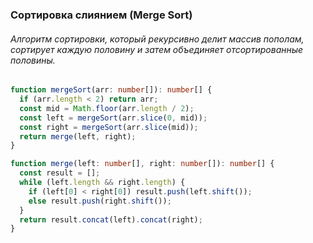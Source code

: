 ### Сортировка слиянием (Merge Sort)

###### Алгоритм сортировки, который рекурсивно делит массив пополам, сортирует каждую половину и затем объединяет отсортированные половины.

```ts
function mergeSort(arr: number[]): number[] {
  if (arr.length < 2) return arr;
  const mid = Math.floor(arr.length / 2);
  const left = mergeSort(arr.slice(0, mid));
  const right = mergeSort(arr.slice(mid));
  return merge(left, right);
}

function merge(left: number[], right: number[]): number[] {
  const result = [];
  while (left.length && right.length) {
    if (left[0] < right[0]) result.push(left.shift());
    else result.push(right.shift());
  }
  return result.concat(left).concat(right);
}
```
